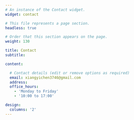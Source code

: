 ```yaml
---
# An instance of the Contact widget.
widget: contact

# This file represents a page section.
headless: true

# Order that this section appears on the page.
weight: 130

title: Contact
subtitle:

content:

  # Contact details (edit or remove options as required)
  email: xiangyichen3746@gmail.com
  address: 
  office_hours:
    - 'Monday to Friday'
    - '10:00 to 17:00'

design:
  columns: '2'
---
```

